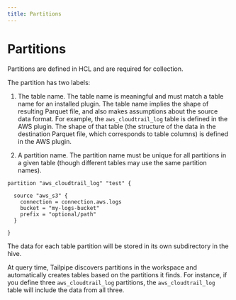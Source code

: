 ```yaml
---
title: Partitions
---
```



# Partitions

Partitions are defined in HCL and are required for collection.  

The partition has two labels:

1. The table name. The table name is meaningful and must match a table name for an installed plugin. The table name implies the shape of resulting Parquet file, and also makes assumptions about the source data format.  For example, the `aws_cloudtrail_log` table is defined in the AWS plugin.  The shape of that table (the structure of the data in the destination Parquet file, which corresponds to table columns) is defined in the AWS plugin.

2. A partition name.  The partition name must be unique for all partitions in a given table (though different tables may use the same partition names).  

```hcl
partition "aws_cloudtrail_log" "test" {

  source "aws_s3" {
    connection = connection.aws.logs
    bucket = "my-logs-bucket"
    prefix = "optional/path"
  }
  
}
``` 

The data for each table partition will be stored in its own subdirectory in the hive.

At query time, Tailpipe discovers partitions in the workspace and automatically creates tables based on the partitions it finds.  For instance, if you define three `aws_cloudtrail_log` partitions, the `aws_cloudtrail_log` table will include the data from all three.


